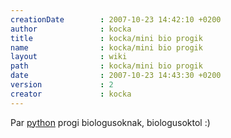 ```yaml
---
creationDate        : 2007-10-23 14:42:10 +0200 
author              : kocka 
title               : kocka/mini bio progik 
name                : kocka/mini bio progik 
layout              : wiki 
path                : kocka/mini bio progik 
date                : 2007-10-23 14:43:30 +0200 
version             : 2 
creator             : kocka 
---
```

Par [python](../python.html) progi biologusoknak, biologusoktol :)
